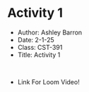 # Activity 1

- Author: Ashley Barron
- Date: 2-1-25
- Class: CST-391
- Title: Activity 1

<br>

- Link For Loom Video!


